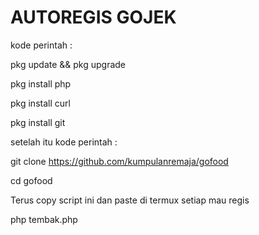 # AUTOREGIS GOJEK

kode perintah :

pkg update && pkg upgrade

pkg install php

pkg install curl

pkg install git

setelah itu kode perintah : 

git clone https://github.com/kumpulanremaja/gofood

cd gofood

Terus copy script ini dan paste di termux setiap mau regis

php tembak.php
